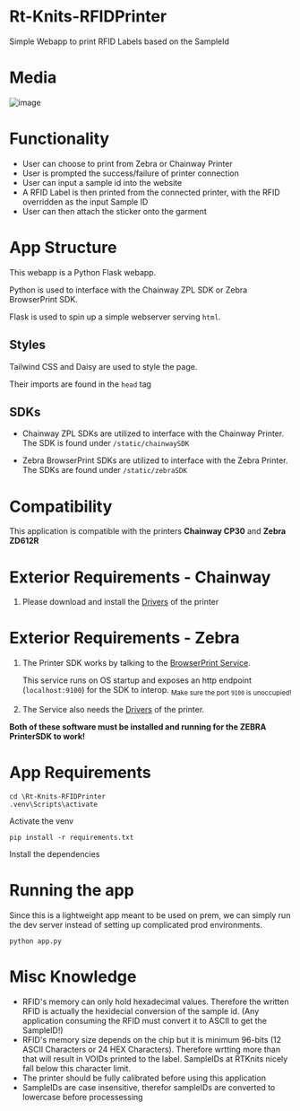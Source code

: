 # Rt-Knits-RFIDPrinter

Simple Webapp to print RFID Labels based on the SampleId

# Media

![image](https://github.com/Jeffersonlii/Rt-Knits-FindSample/assets/32963293/54881243-e29d-4710-9b84-e9be636d9ba3)

# Functionality

- User can choose to print from Zebra or Chainway Printer
- User is prompted the success/failure of printer connection
- User can input a sample id into the website
- A RFID Label is then printed from the connected printer, with the RFID overridden as the input Sample ID
- User can then attach the sticker onto the garment

# App Structure

This webapp is a Python Flask webapp.

Python is used to interface with the Chainway ZPL SDK or Zebra BrowserPrint SDK.

Flask is used to spin up a simple webserver serving `html`.

## Styles

Tailwind CSS and Daisy are used to style the page.

Their imports are found in the `head` tag

## SDKs

- Chainway ZPL SDKs are utilized to interface with the Chainway Printer. The SDK is found under `/static/chainwaySDK`

- Zebra BrowserPrint SDKs are utilized to interface with the Zebra Printer. The SDKs are found under `/static/zebraSDK`

# Compatibility

This application is compatible with the printers **Chainway CP30** and **Zebra ZD612R**

# Exterior Requirements - Chainway

1. Please download and install the [Drivers](https://www.chainway.net/Support/Info/30) of the printer

# Exterior Requirements - Zebra

1. The Printer SDK works by talking to the [BrowserPrint Service](https://www.zebra.com/us/en/support-downloads/printer-software/by-request-software.html).

   This service runs on OS startup and exposes an http endpoint (`localhost:9100`) for the SDK to interop.
   <sub>Make sure the port `9100` is unoccupied!</sub>

2. The Service also needs the [Drivers](https://www.zebra.com/us/en/support-downloads/printers/desktop/zd621.html) of the printer.

**Both of these software must be installed and running for the ZEBRA PrinterSDK to work!**

# App Requirements

```
cd \Rt-Knits-RFIDPrinter
.venv\Scripts\activate
```

Activate the venv

```
pip install -r requirements.txt
```

Install the dependencies

# Running the app

Since this is a lightweight app meant to be used on prem, we can simply run the dev server instead of setting up complicated prod environments.

`python app.py`

# Misc Knowledge

- RFID's memory can only hold hexadecimal values. Therefore the written RFID is actually the hexidecial conversion of the sample id. (Any application consuming the RFID must convert it to ASCII to get the SampleID!)
- RFID's memory size depends on the chip but it is minimum 96-bits (12 ASCII Characters or 24 HEX Characters). Therefore wrtting more than that will result in VOIDs printed to the label. SampleIDs at RTKnits nicely fall below this character limit.
- The printer should be fully calibrated before using this application
- SampleIDs are case insensitive, therefor sampleIDs are converted to lowercase before processessing
